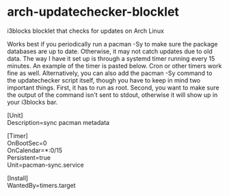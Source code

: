 # arch-updatechecker-blocklet
i3blocks blocklet that checks for updates on Arch Linux

Works best if you periodically run a pacman -Sy to make sure the package databases are up to date. Otherwise, it may not catch updates due to old data. The way I have it set up is through a systemd timer running every 15 minutes. An example of the timer is pasted below. Cron or other timers work fine as well. Alternatively, you can also add the pacman -Sy command to the updatechecker script itself, though you have to keep in mind two important things. First, it has to run as root. Second,  you want to make sure the output of the command isn't sent to stdout, otherwise it will show up in your i3blocks bar. 

[Unit]                                                                                                               
Description=sync pacman metadata                                                                                     
                                                                                                                    
[Timer]                                                                                                              
OnBootSec=0                                                                                                          
OnCalendar=*:0/15                                                                                                    
Persistent=true                                                                                                      
Unit=pacman-sync.service                                                                                             
                                                                                                                     
[Install]                                                                                                            
WantedBy=timers.target
